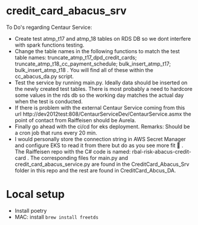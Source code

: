 # credit_card_abacus_srv
To Do's regarding Centaur Service:
 - Create test atmp_t17 and atmp_18 tables on RDS DB so we dont interfere with spark functions testing.
 - Change the table names in the following functions to match the test table names: truncate_atmp_t17_dpd_credit_cards; truncate_atmp_t18_cc_payment_schedule; bulk_insert_atmp_t17; bulk_insert_atmp_t18 . You will find all of these within the cc_abacus_da.py  script.
 - Test the service by running main.py. Ideally data should be inserted on the newly created test tables. There is most probably a need to hardcore some values in the rds db so the working day matches the actual day when the test is conducted.
 - If there is problem with the external Centaur Service coming from this url http://dev2012test:808/CentaurServiceDev/CentaurService.asmx  the point of contact from Raiffeisen should be Aurela.
 - Finally go ahead with the ci/cd for eks deployment. Remarks: Should be a cron job that runs every 20 min.
 - I would personally store the connection string in AWS Secret Manager and configure EKS to read it from there but do as you see more fit :slightly_smiling_face: .
The Raiffeisen repo with the C# code is named: rbal-risk-abacus-credit-card . The corresponding files for main.py and credit_card_abacus_service.py are found in the CreditCard_Abacus_Srv folder in this repo and the rest are found in CreditCard_Abcus_DA.

# Local setup
- Install poetry
- MAC: install `brew install freetds`